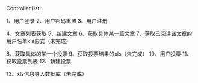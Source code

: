 Controller list：

1、用户登录
2、用户密码重置
3、用户注册

4、文章列表获取
5、新建文章
6、获取具体某一篇文章
7、获取已阅读该文章的用户名单xls形式（未完成）

8、获取具体的某一个投票
9、获取投票结果的xls（未完成）
10、用户投票
11、获取投票列表
12、新建投票

13、xls信息导入数据库（未完成）
